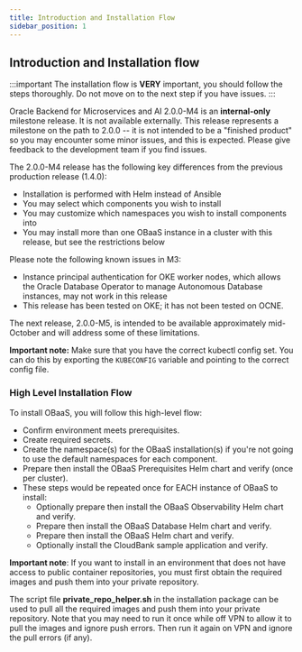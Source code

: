 ```yaml
---
title: Introduction and Installation Flow
sidebar_position: 1
---
```

## Introduction and Installation flow

:::important
The installation flow is **VERY** important, you should follow the steps thoroughly. Do not move on to the next step if you have issues.
:::

Oracle Backend for Microservices and AI 2.0.0-M4 is an **internal-only** milestone release. It is not available externally. This release represents a milestone on the path to 2.0.0 -- it is not intended to be a "finished product" so you may encounter some minor issues, and this is expected. Please give feedback to the development team if you find
issues.

The 2.0.0-M4 release has the following key differences from the previous production release (1.4.0):

- Installation is performed with Helm instead of Ansible
- You may select which components you wish to install
- You may customize which namespaces you wish to install components into
- You may install more than one OBaaS instance in a cluster with this release, but see the restrictions below

Please note the following known issues in M3:

- Instance principal authentication for OKE worker nodes, which allows the Oracle Database Operator to manage Autonomous Database instances, may not work in this release
- This release has been tested on OKE; it has not been tested on OCNE.

The next release, 2.0.0-M5, is intended to be available approximately mid-October and will address some of these limitations.

**Important note:** Make sure that you have the correct kubectl config set. You can do this by exporting the `KUBECONFIG` variable and pointing to the correct config file.

### High Level Installation Flow

To install OBaaS, you will follow this high-level flow:

- Confirm environment meets prerequisites.
- Create required secrets.
- Create the namespace(s) for the OBaaS installation(s) if you're not going to use the default namespaces for each component.
- Prepare then install the OBaaS Prerequisites Helm chart and verify (once per cluster).
- These steps would be repeated once for EACH instance of OBaaS to install:
  - Optionally prepare then install the OBaaS Observability Helm chart and verify.
  - Prepare then install the OBaaS Database Helm chart and verify.
  - Prepare then install the OBaaS Helm chart and verify.
  - Optionally install the CloudBank sample application and verify.

**Important note**: If you want to install in an environment that does not have access to public container repositories, you must first obtain the required images and push them into your private repository.

The script file **private_repo_helper.sh** in the installation package can be used to pull all the required images and push them into your private repository. Note that you may need to run it once while off VPN to allow it to pull the images and ignore push errors. Then run it again on VPN and ignore the pull errors (if any).
